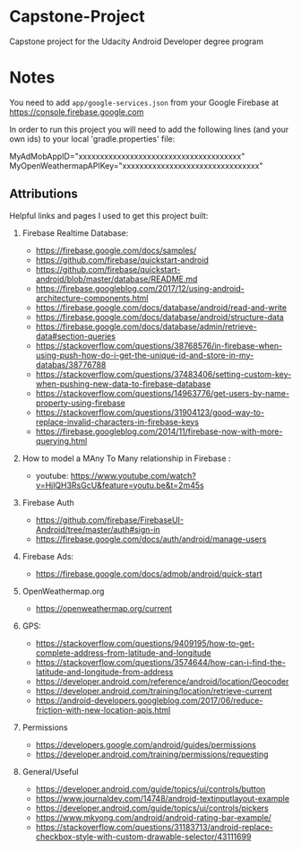 # Capstone-Project
Capstone project for the Udacity Android Developer degree program

# Notes
 You need to add `app/google-services.json` from your Google Firebase at https://console.firebase.google.com
 
In order to run this project you will need to add the following lines (and your own ids) to your local 'gradle.properties' file:

MyAdMobAppID="xxxxxxxxxxxxxxxxxxxxxxxxxxxxxxxxxxxxxx"
MyOpenWeathermapAPIKey="xxxxxxxxxxxxxxxxxxxxxxxxxxxxxxxx"

## Attributions

Helpful links and pages I used to get this project built:

1. Firebase Realtime Database:

   + https://firebase.google.com/docs/samples/ 
   + https://github.com/firebase/quickstart-android 
   + https://github.com/firebase/quickstart-android/blob/master/database/README.md
   + https://firebase.googleblog.com/2017/12/using-android-architecture-components.html
   + https://firebase.google.com/docs/database/android/read-and-write
   + https://firebase.google.com/docs/database/android/structure-data
   + https://firebase.google.com/docs/database/admin/retrieve-data#section-queries
   + https://stackoverflow.com/questions/38768576/in-firebase-when-using-push-how-do-i-get-the-unique-id-and-store-in-my-databas/38776788
   + https://stackoverflow.com/questions/37483406/setting-custom-key-when-pushing-new-data-to-firebase-database
   + https://stackoverflow.com/questions/14963776/get-users-by-name-property-using-firebase
   + https://stackoverflow.com/questions/31904123/good-way-to-replace-invalid-characters-in-firebase-keys
   + https://firebase.googleblog.com/2014/11/firebase-now-with-more-querying.html

1. How to model a MAny To Many relationship in Firebase :

   + youtube: https://www.youtube.com/watch?v=HjlQH3RsGcU&feature=youtu.be&t=2m45s

1. Firebase Auth

   + https://github.com/firebase/FirebaseUI-Android/tree/master/auth#sign-in
   + https://firebase.google.com/docs/auth/android/manage-users

1. Firebase Ads:

   + https://firebase.google.com/docs/admob/android/quick-start

1. OpenWeathermap.org

   + https://openweathermap.org/current

1. GPS:

   + https://stackoverflow.com/questions/9409195/how-to-get-complete-address-from-latitude-and-longitude
   + https://stackoverflow.com/questions/3574644/how-can-i-find-the-latitude-and-longitude-from-address
   + https://developer.android.com/reference/android/location/Geocoder
   + https://developer.android.com/training/location/retrieve-current
   + https://android-developers.googleblog.com/2017/06/reduce-friction-with-new-location-apis.html

1. Permissions

   + https://developers.google.com/android/guides/permissions
   + https://developer.android.com/training/permissions/requesting

1. General/Useful

   + https://developer.android.com/guide/topics/ui/controls/button
   + https://www.journaldev.com/14748/android-textinputlayout-example
   + https://developer.android.com/guide/topics/ui/controls/pickers
   + https://www.mkyong.com/android/android-rating-bar-example/
   + https://stackoverflow.com/questions/31183713/android-replace-checkbox-style-with-custom-drawable-selector/43111699



